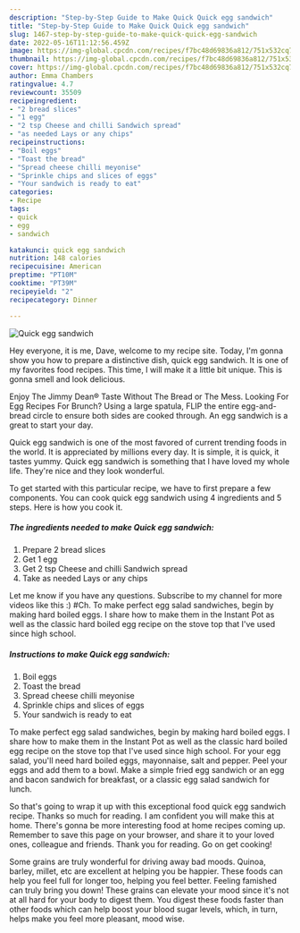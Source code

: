 ```yaml
---
description: "Step-by-Step Guide to Make Quick Quick egg sandwich"
title: "Step-by-Step Guide to Make Quick Quick egg sandwich"
slug: 1467-step-by-step-guide-to-make-quick-quick-egg-sandwich
date: 2022-05-16T11:12:56.459Z
image: https://img-global.cpcdn.com/recipes/f7bc48d69836a812/751x532cq70/quick-egg-sandwich-recipe-main-photo.jpg
thumbnail: https://img-global.cpcdn.com/recipes/f7bc48d69836a812/751x532cq70/quick-egg-sandwich-recipe-main-photo.jpg
cover: https://img-global.cpcdn.com/recipes/f7bc48d69836a812/751x532cq70/quick-egg-sandwich-recipe-main-photo.jpg
author: Emma Chambers
ratingvalue: 4.7
reviewcount: 35509
recipeingredient:
- "2 bread slices"
- "1 egg"
- "2 tsp Cheese and chilli Sandwich spread"
- "as needed Lays or any chips"
recipeinstructions:
- "Boil eggs"
- "Toast the bread"
- "Spread cheese chilli meyonise"
- "Sprinkle chips and slices of eggs"
- "Your sandwich is ready to eat"
categories:
- Recipe
tags:
- quick
- egg
- sandwich

katakunci: quick egg sandwich 
nutrition: 148 calories
recipecuisine: American
preptime: "PT10M"
cooktime: "PT39M"
recipeyield: "2"
recipecategory: Dinner

---
```



![Quick egg sandwich](https://img-global.cpcdn.com/recipes/f7bc48d69836a812/751x532cq70/quick-egg-sandwich-recipe-main-photo.jpg)

Hey everyone, it is me, Dave, welcome to my recipe site. Today, I'm gonna show you how to prepare a distinctive dish, quick egg sandwich. It is one of my favorites food recipes. This time, I will make it a little bit unique. This is gonna smell and look delicious.

Enjoy The Jimmy Dean® Taste Without The Bread or The Mess. Looking For Egg Recipes For Brunch? Using a large spatula, FLIP the entire egg-and-bread circle to ensure both sides are cooked through. An egg sandwich is a great to start your day.

Quick egg sandwich is one of the most favored of current trending foods in the world. It is appreciated by millions every day. It is simple, it is quick, it tastes yummy. Quick egg sandwich is something that I have loved my whole life. They're nice and they look wonderful.


To get started with this particular recipe, we have to first prepare a few components. You can cook quick egg sandwich using 4 ingredients and 5 steps. Here is how you cook it.

<!--inarticleads1-->

##### The ingredients needed to make Quick egg sandwich:

1. Prepare 2 bread slices
1. Get 1 egg
1. Get 2 tsp Cheese and chilli Sandwich spread
1. Take as needed Lays or any chips


Let me know if you have any questions. Subscribe to my channel for more videos like this :) #Ch. To make perfect egg salad sandwiches, begin by making hard boiled eggs. I share how to make them in the Instant Pot as well as the classic hard boiled egg recipe on the stove top that I&#39;ve used since high school. 

<!--inarticleads2-->

##### Instructions to make Quick egg sandwich:

1. Boil eggs
1. Toast the bread
1. Spread cheese chilli meyonise
1. Sprinkle chips and slices of eggs
1. Your sandwich is ready to eat


To make perfect egg salad sandwiches, begin by making hard boiled eggs. I share how to make them in the Instant Pot as well as the classic hard boiled egg recipe on the stove top that I&#39;ve used since high school. For your egg salad, you&#39;ll need hard boiled eggs, mayonnaise, salt and pepper. Peel your eggs and add them to a bowl. Make a simple fried egg sandwich or an egg and bacon sandwich for breakfast, or a classic egg salad sandwich for lunch. 

So that's going to wrap it up with this exceptional food quick egg sandwich recipe. Thanks so much for reading. I am confident you will make this at home. There's gonna be more interesting food at home recipes coming up. Remember to save this page on your browser, and share it to your loved ones, colleague and friends. Thank you for reading. Go on get cooking!

Some grains are truly wonderful for driving away bad moods. Quinoa, barley, millet, etc are excellent at helping you be happier. These foods can help you feel full for longer too, helping you feel better. Feeling famished can truly bring you down! These grains can elevate your mood since it's not at all hard for your body to digest them. You digest these foods faster than other foods which can help boost your blood sugar levels, which, in turn, helps make you feel more pleasant, mood wise.
